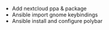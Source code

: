 * Add nextcloud ppa & package
* Ansible import gnome keybindings
* Ansible install and configure polybar

